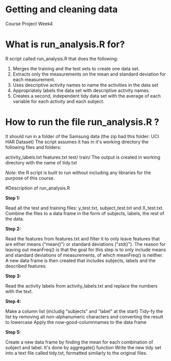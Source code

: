 # Getting and cleaning data
  Course Project Week4
  
# What is run_analysis.R for?

 R script called run_analysis.R that does the following:
1. Merges the training and the test sets to create one data set.
2. Extracts only the measurements on the mean and standard deviation for each measurement.
3. Uses descriptive activity names to name the activities in the data set 
4. Appropriately labels the data set with descriptive activity names.
5. Creates a second, independent tidy data set with the average of each variable for each activity and each subject.

# How to run the file run_analysis.R ?

 It should run in a folder of the Samsung data (the zip had this folder: UCI HAR Dataset) The script assumes it has in it's working directory the following files and folders:

activity_labels.txt
features.txt
test/
train/
The output is created in working directory with the name of tidy.txt

 *Note*: the R script is built to run without including any libraries for the purpose of this course.
 
 #Description of run_analysis.R 

**Step 1:**

Read all the test and training files: y_test.txt, subject_test.txt and X_test.txt.
Combine the files to a data frame in the form of subjects, labels, the rest of the data.

**Step 2:**

Read the features from features.txt and filter it to only leave features that are either means ("mean()") or standard deviations ("std()"). The reason for leaving out meanFreq() is that the goal for this step is to only include means and standard deviations of measurements, of which meanFreq() is neither.
A new data frame is then created that includes subjects, labels and the described features.

**Step 3:**

Read the activity labels from activity_labels.txt and replace the numbers with the text.

**Step 4:**

Make a column list (includig "subjects" and "label" at the start)
Tidy-fy the list by removing all non-alphanumeric characters and converting the result to lowercase
Apply the now-good-columnnames to the data frame

**Step 5:**

Create a new data frame by finding the mean for each combination of subject and label. It's done by aggregate() function
Write the new tidy set into a text file called tidy.txt, formatted similarly to the original files.
